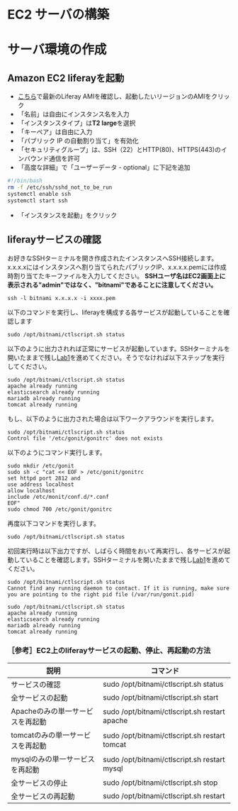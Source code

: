 # EC2 サーバの構築

# サーバ環境の作成

## Amazon EC2 liferayを起動
- [こちら](https://bitnami.com/stack/liferay/cloud/aws/amis)で最新のLiferay AMIを確認し、起動したいリージョンのAMIをクリック
- 「名前」は自由にインスタンス名を入力
- 「インスタンスタイプ」は**T2 large**を選択
- 「キーペア」は自由に入力
- 「パブリック IP の自動割り当て」を有効化
- 「セキュリティグループ」は、SSH（22）とHTTP(80)、HTTPS(443)のインバウンド通信を許可
- 「高度な詳細」で「ユーザーデータ - optional」に下記を追加

```bash
#!/bin/bash
rm -f /etc/ssh/sshd_not_to_be_run
systemctl enable ssh
systemctl start ssh
```

- 「インスタンスを起動」をクリック

## liferayサービスの確認
お好きなSSHターミナルを開き作成されたインスタンスへSSH接続します。x.x.x.xにはインスタンスへ割り当てられたパブリックIP、x.x.x.x.pemには作成時割り当てたキーファイルを入力してください。
**SSHユーザ名はEC2画面上に表示される"admin"ではなく、"bitnami"であることに注意してください。**
```
ssh -l bitnami x.x.x.x -i xxxx.pem
```
以下のコマンドを実行し、liferayを構成する各サービスが起動していることを確認します
```
sudo /opt/bitnami/ctlscript.sh status
```
以下のように出力されれば正常にサービスが起動しています。SSHターミナルを開いたままで残し[Lab1](../Lab1)を進めてください。そうでなければ以下ステップを実行してください。
```
sudo /opt/bitnami/ctlscript.sh status
apache already running
elasticsearch already running
mariadb already running
tomcat already running
```
もし、以下のように出力された場合は以下ワークアラウンドを実行します。
```
sudo /opt/bitnami/ctlscript.sh status
Control file '/etc/gonit/gonitrc' does not exists
```
以下のようにコマンド実行します。
```
sudo mkdir /etc/gonit
sudo sh -c "cat << EOF > /etc/gonit/gonitrc
set httpd port 2812 and
use address localhost
allow localhost
include /etc/monit/conf.d/*.conf
EOF"
sudo chmod 700 /etc/gonit/gonitrc
```
再度以下コマンドを実行します。
```
sudo /opt/bitnami/ctlscript.sh status
```
初回実行時は以下出力ですが、しばらく時間をおいて再実行し、各サービスが起動していることを確認します。SSHターミナルを開いたままで残し[Lab1](../Lab1)を進めてください。
```
sudo /opt/bitnami/ctlscript.sh status
Cannot find any running daemon to contact. If it is running, make sure you are pointing to the right pid file (/var/run/gonit.pid)

sudo /opt/bitnami/ctlscript.sh status
apache already running
elasticsearch already running
mariadb already running
tomcat already running
```

### ［参考］EC2上のliferayサービスの起動、停止、再起動の方法

| 説明 | コマンド |
| --- | --- |
| サービスの確認 | sudo /opt/bitnami/ctlscript.sh status |
| 全サービスの起動 | sudo /opt/bitnami/ctlscript.sh start |
| Apacheのみの単一サービスを再起動 | sudo /opt/bitnami/ctlscript.sh restart apache |
| tomcatのみの単一サービスを再起動 | sudo /opt/bitnami/ctlscript.sh restart tomcat |
| mysqlのみの単一サービスを再起動 | sudo /opt/bitnami/ctlscript.sh restart mysql |
| 全サービスの停止 | sudo /opt/bitnami/ctlscript.sh stop |
| 全サービスの再起動 | sudo /opt/bitnami/ctlscript.sh restart |

